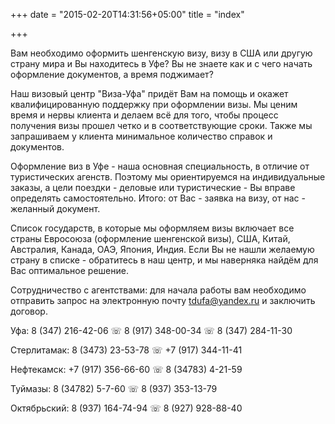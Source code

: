 +++
date = "2015-02-20T14:31:56+05:00"
title = "index"

+++

Вам необходимо оформить шенгенскую визу, визу в США или другую страну мира и Вы находитесь в Уфе? Вы не знаете как и с чего начать оформление документов, а время поджимает?

Наш визовый центр "Виза-Уфа" придёт Вам на помощь и окажет квалифицированную поддержку при оформлении визы. Мы ценим время и нервы клиента и делаем всё для того, чтобы процесс получения визы прошел четко и в соответствующие сроки. Также мы запрашиваем у клиента минимальное количество справок и документов.

Оформление виз в Уфе - наша основная специальность, в отличие от туристических агенств. Поэтому мы ориентируемся на индивидуальные заказы, а цели поездки - деловые или туристические - Вы вправе определять самостоятельно. Итого: от Вас - заявка на визу, от нас - желанный документ.

Список государств, в которые мы оформляем визы включает все страны Евросоюза (оформление шенгенской визы), США, Китай, Австралия, Канада, ОАЭ, Япония, Индия. Если Вы не нашли желаемую страну в списке - обратитесь в наш центр, и мы наверняка найдём для Вас оптимальное решение.

Сотрудничество с агентствами: для начала работы вам необходимо отправить запрос на электронную почту tdufa@yandex.ru и заключить договор.

Уфа: 8 (347) 216-42-06 ☏ 8 (917) 348-00-34 ☏ 8 (347) 284-11-30

Стерлитамак: 8 (­3473) 23-53-78 ☏ +7 (917) 344-11-41

Нефтекамск: +7 (917) 356-66-60 ☏ 8 (34783) 4-21-59

Туймазы: 8 (34782) 5-7-60 ☏ 8 (937) 353-13-79

Октябрьский: 8 (937) 164-74-94 ☏ 8 (927) 928-88-40
